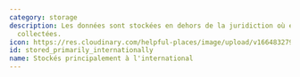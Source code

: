 ```yaml
---
category: storage
description: Les données sont stockées en dehors de la juridiction où elles ont été
  collectées.
icon: https://res.cloudinary.com/helpful-places/image/upload/v1664832797/dtpr-icons/storage/cloud_gvkk5g.svg
id: stored_primarily_internationally
name: Stockés principalement à l'international
---
```

